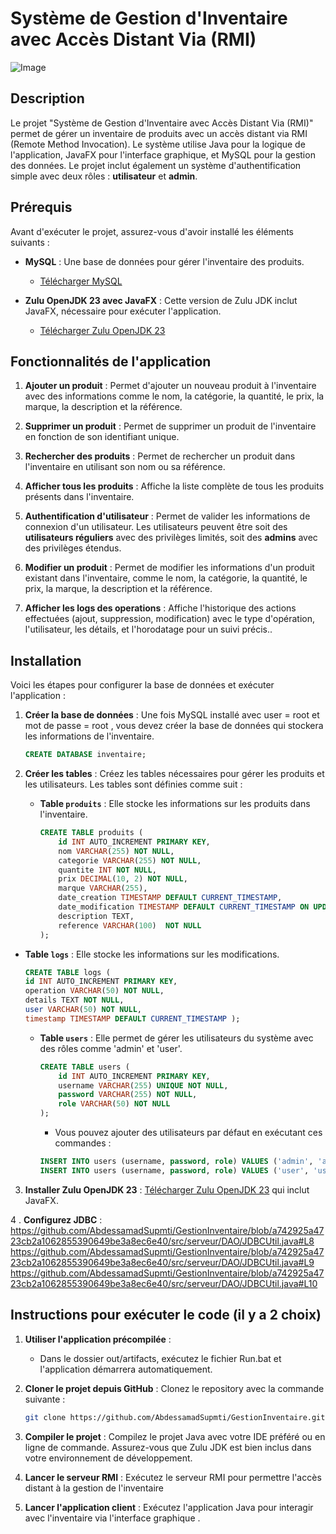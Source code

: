 
# Système de Gestion d'Inventaire avec Accès Distant Via (RMI)

![Image](https://img001.prntscr.com/file/img001/2AGgbDw9TwiKlzIJPIcNew.png)


## Description
Le projet "Système de Gestion d'Inventaire avec Accès Distant Via (RMI)" permet de gérer un inventaire de produits avec un accès distant via RMI (Remote Method Invocation). Le système utilise Java pour la logique de l'application, JavaFX pour l'interface graphique, et MySQL pour la gestion des données. Le projet inclut également un système d'authentification simple avec deux rôles : **utilisateur** et **admin**.

## Prérequis
Avant d'exécuter le projet, assurez-vous d'avoir installé les éléments suivants :

- **MySQL** : Une base de données pour gérer l'inventaire des produits.
  - [Télécharger MySQL](https://dev.mysql.com/downloads/installer/)

- **Zulu OpenJDK 23 avec JavaFX** : Cette version de Zulu JDK inclut JavaFX, nécessaire pour exécuter l'application.
  - [Télécharger Zulu OpenJDK 23](https://www.azul.com/downloads/?package=jdk-fx#zulu)

## Fonctionnalités de l'application

1. **Ajouter un produit** : 
   Permet d'ajouter un nouveau produit à l'inventaire avec des informations comme le nom, la catégorie, la quantité, le prix, la marque, la description et la référence.

2. **Supprimer un produit** : 
   Permet de supprimer un produit de l'inventaire en fonction de son identifiant unique.

3. **Rechercher des produits** :
   Permet de rechercher un produit dans l'inventaire en utilisant son nom ou sa référence.

4. **Afficher tous les produits** :
   Affiche la liste complète de tous les produits présents dans l'inventaire.

5. **Authentification d'utilisateur** :
   Permet de valider les informations de connexion d'un utilisateur. Les utilisateurs peuvent être soit des **utilisateurs réguliers** avec des privilèges limités, soit des **admins** avec des privilèges étendus.

6. **Modifier un produit** :
   Permet de modifier les informations d'un produit existant dans l'inventaire, comme le nom, la catégorie, la quantité, le prix, la marque, la description et la référence.
   
7. **Afficher les logs des operations** :
   Affiche l'historique des actions effectuées (ajout, suppression, modification) avec le type d'opération, l'utilisateur, les détails, et l'horodatage pour un suivi précis..
   
## Installation
Voici les étapes pour configurer la base de données et exécuter l'application :
1. **Créer la base de données** :
   Une fois MySQL installé avec user = root et mot de passe = root , vous devez créer la base de données qui stockera les informations de l'inventaire.
   ```sql
   CREATE DATABASE inventaire;
   ```

2. **Créer les tables** :
   Créez les tables nécessaires pour gérer les produits et les utilisateurs. Les tables sont définies comme suit :
   
   - **Table `produits`** : Elle stocke les informations sur les produits dans l'inventaire.
     ```sql
     CREATE TABLE produits (
         id INT AUTO_INCREMENT PRIMARY KEY,
         nom VARCHAR(255) NOT NULL,
         categorie VARCHAR(255) NOT NULL,
         quantite INT NOT NULL,
         prix DECIMAL(10, 2) NOT NULL,
         marque VARCHAR(255),
         date_creation TIMESTAMP DEFAULT CURRENT_TIMESTAMP,
         date_modification TIMESTAMP DEFAULT CURRENT_TIMESTAMP ON UPDATE CURRENT_TIMESTAMP,
         description TEXT,
         reference VARCHAR(100)  NOT NULL
     );
     ```
     

 - **Table `logs`** : Elle stocke les informations sur les modifications.
     ```sql
    CREATE TABLE logs (
    id INT AUTO_INCREMENT PRIMARY KEY,       
    operation VARCHAR(50) NOT NULL,          
    details TEXT NOT NULL,                   
    user VARCHAR(50) NOT NULL,               
    timestamp TIMESTAMP DEFAULT CURRENT_TIMESTAMP );
     ```
  
     

   - **Table `users`** : Elle permet de gérer les utilisateurs du système avec des rôles comme 'admin' et 'user'.
     ```sql
     CREATE TABLE users (
         id INT AUTO_INCREMENT PRIMARY KEY,
         username VARCHAR(255) UNIQUE NOT NULL,
         password VARCHAR(255) NOT NULL,
         role VARCHAR(50) NOT NULL
     );
     ```

     - Vous pouvez ajouter des utilisateurs par défaut en exécutant ces commandes :
     ```sql
     INSERT INTO users (username, password, role) VALUES ('admin', 'admin123', 'admin');
     INSERT INTO users (username, password, role) VALUES ('user', 'user123', 'user');
     ```



3. **Installer Zulu OpenJDK 23** :
   [Télécharger Zulu OpenJDK 23](https://www.azul.com/downloads/?package=jdk-fx#zulu)   qui inclut JavaFX.

4 . **Configurez JDBC** :
https://github.com/AbdessamadSupmti/GestionInventaire/blob/a742925a4723cb2a1062855390649be3a8ec6e40/src/serveur/DAO/JDBCUtil.java#L8
https://github.com/AbdessamadSupmti/GestionInventaire/blob/a742925a4723cb2a1062855390649be3a8ec6e40/src/serveur/DAO/JDBCUtil.java#L9
https://github.com/AbdessamadSupmti/GestionInventaire/blob/a742925a4723cb2a1062855390649be3a8ec6e40/src/serveur/DAO/JDBCUtil.java#L10
## Instructions pour exécuter le code (il y a 2 choix)


1. **Utiliser  l'application précompilée** :

    - Dans le dossier out/artifacts, exécutez le fichier Run.bat et l'application démarrera automatiquement.

1. **Cloner le projet depuis GitHub** :
   Clonez le repository avec la commande suivante :
   ```bash
   git clone https://github.com/AbdessamadSupmti/GestionInventaire.git
   ```

2. **Compiler le projet** :
   Compilez le projet Java avec votre IDE préféré ou en ligne de commande. Assurez-vous que Zulu JDK est bien inclus dans votre environnement de développement.

3. **Lancer le serveur RMI** :
   Exécutez le serveur RMI pour permettre l'accès distant à la gestion de l'inventaire
 

4. **Lancer l'application client** :
   Exécutez l'application Java pour interagir avec l'inventaire via l'interface graphique .

